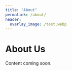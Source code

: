 ```yaml
---
title: "About"
permalink: /about/
header:
  overlay_image: /test.webp
---
```


# About Us

Content coming soon.
